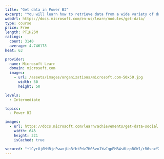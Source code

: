 ```yaml
---
title: "Get data in Power BI"
excerpt: "You will learn how to retrieve data from a wide variety of data sources, including Microsoft Excel, relational databases, and NoSQL data stores. You will also learn how to improve performance while retrieving data."
webUrl: https://docs.microsoft.com/en-us/learn/modules/get-data/
type: course
price: Free
length: PT1H25M
ratings:
  count: 3140
  average: 4.746178
heat: 63

provider:
  name: Microsoft Learn
  domain: microsoft.com
  images:
    - url: /assets/images/organizations/microsoft.com-50x50.jpg
      width: 50
      height: 50

levels:
  - Intermediate

topics:
  - Power BI

images:
  - url: https://docs.microsoft.com/learn/achievements/get-data-social.png
    width: 643
    height: 321
    isCached: true

secured: "+lCyr8j0MHRjcPwwvjUoBfbtPdv7H03voJYwCqpEM34s0LqoBGW1/rR6snxYZxtJN2ref7bPrJwhJjSFVE5B2E7Jyt4829lrXeGM+Q1ZVlgpRk8NbKesap6rS0tpsqKwc1wkXmr3fNrfNv3Gvdsg14OW2JEnN0Dp4mUkzl/ujhXiliC483Dy1WT0+b2fzoXDfee7l6Wzowo6o29S9vvj+vqd8SdTcp5Z1JTob2LPQm4Bg/sib3E7rX2HzkizR9z3LrWzU30LnScxQMIh7lzuwhhfooRfZUulR6c5JnwhDYusjOIk4rKXYLjwWbN8ftZwbd+c9VPJTYxVmsG1Ys9QCkKFCsg1mOwsKiHX8La1Ahhkd8qZpWiyMCpMdX+Co4URYzhL5cKL/TusztsJsSls9ORDH7IX+6t+z+28LvuMYYc=;mrlfAS6YgXszycVgmUJm+Q=="
---
```


